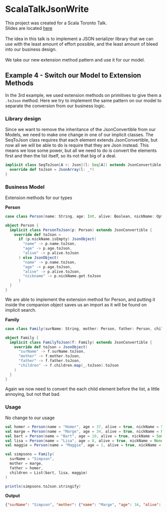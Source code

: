 # ScalaTalkJsonWrite

This project was created for a Scala Toronto Talk.
<br/>
Slides are located [here](https://docs.google.com/presentation/d/13akNnJCuATS0mqc5ULNG2jvaoFbCZ163OkImTfpxjbA/edit?usp=sharing)
<br/>
<br/>
The idea in this talk is to implement a JSON serializer library that we can use with the least amount of effort possible, and the least amount of bleed into our business design.
<br/>
<br/>
We take our new extension method pattern and use it for our model.  

## Example 4 - Switch our Model to Extension Methods

In the 3rd example, we used extension methods on primitives to give them a `.toJson` method.
Here we try to implement the same pattern on our model to separate the conversion from our business logic.

### Library design

Since we want to remove the inheritance of the JsonConvertible from our Models, we need to make one change in one of our implicit classes.
The SeqToJson class requires that each element extends JsonConvertible, but now all we will be able to do is require that they are Json instead.
This means we lose some power, but all we need to do is convert the elements first and then the list itself, so its not that big of a deal.

```scala
implicit class SeqToJson[A <: Json](l: Seq[A]) extends JsonConvertible {
  override def toJson = JsonArray(l: _*)
}
``` 

### Business Model

Extension methods for our types

**Person**
```scala
case class Person(name: String, age: Int, alive: Boolean, nickName: Option[String])

object Person {
  implicit class PersonToJson(p: Person) extends JsonConvertible {
    override def toJson =
      if (p.nickName.isEmpty) JsonObject(
        "name" -> p.name.toJson,
        "age" -> p.age.toJson,
        "alive" -> p.alive.toJson
      ) else JsonObject(
        "name" -> p.name.toJson,
        "age" -> p.age.toJson,
        "alive" -> p.alive.toJson,
        "nickname" -> p.nickName.get.toJson
      )
  }
}
```

We are able to implement the extension method for Person, and putting it inside the companion object saves us an import as it will be found on implicit search.

**Family**
```scala
case class Family(surName: String, mother: Person, father: Person, children: List[Person])

object Family {
  implicit class FamilyToJson(f: Family) extends JsonConvertible {
    override def toJson = JsonObject(
      "surName" -> f.surName.toJson,
      "mother" -> f.mother.toJson,
      "father" -> f.father.toJson,
      "children" -> f.children.map(_.toJson).toJson
    )
  }
}
```

Again we now need to convert the each child element before the list, a little annoying, but not that bad.

### Usage

No change to our usage

```scala
val homer = Person(name = "Homer", age = 37, alive = true, nickName = Some("Mr. Sparkle"))
val marge = Person(name = "Marge", age = 34, alive = true, nickName = None)
val bart = Person(name = "Bart", age = 10, alive = true, nickName = Some("El Barto"))
val lisa = Person(name = "Lisa", age = 8, alive = true, nickName = None)
val maggie = Person(name = "Maggie", age = 1, alive = true, nickName = None)

val simpsons = Family(
  surName = "Simpson",
  mother = marge,
  father = homer,
  children = List(bart, lisa, maggie)
)

println(simpsons.toJson.stringify)
```

**Output**
```json
{"surName": "Simpson", "mother": {"name": "Marge", "age": 34, "alive": true}, "father": {"name": "Homer", "age": 37, "alive": true, "nickname": "Mr. Sparkle"}, "children": [{"name": "Bart", "age": 10, "alive": true, "nickname": "El Barto"}, {"name": "Lisa", "age": 8, "alive": true}, {"name": "Maggie", "age": 1, "alive": true}]}
```
